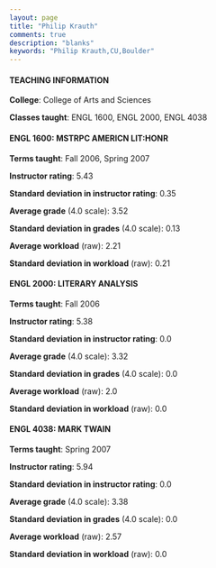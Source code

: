 ```yaml
---
layout: page
title: "Philip Krauth" 
comments: true
description: "blanks"
keywords: "Philip Krauth,CU,Boulder"
---
```

<head>
<script src="https://ajax.googleapis.com/ajax/libs/jquery/2.1.3/jquery.min.js"></script>
<script src="https://dl.dropboxusercontent.com/s/pc42nxpaw1ea4o9/highcharts.js?dl=0"></script>
<!-- <script src="../assets/js/highcharts.js"></script> -->
<style type="text/css">@font-face {
	font-family: "Bebas Neue";
	src: url(https://www.filehosting.org/file/details/544349/BebasNeue Regular.otf) format("opentype");
	}
	h1.Bebas { 
		font-family: "Bebas Neue", Verdana, Tahoma;
	}
</style>
</head>
	   
#### TEACHING INFORMATION

**College**: College of Arts and Sciences

**Classes taught**: ENGL 1600, ENGL 2000, ENGL 4038

#### ENGL 1600: MSTRPC AMERICN LIT:HONR

**Terms taught**: Fall 2006, Spring 2007

**Instructor rating**: 5.43

**Standard deviation in instructor rating**: 0.35

**Average grade** (4.0 scale): 3.52

**Standard deviation in grades** (4.0 scale): 0.13

**Average workload** (raw): 2.21

**Standard deviation in workload** (raw): 0.21

#### ENGL 2000: LITERARY ANALYSIS

**Terms taught**: Fall 2006

**Instructor rating**: 5.38

**Standard deviation in instructor rating**: 0.0

**Average grade** (4.0 scale): 3.32

**Standard deviation in grades** (4.0 scale): 0.0

**Average workload** (raw): 2.0

**Standard deviation in workload** (raw): 0.0

#### ENGL 4038: MARK TWAIN

**Terms taught**: Spring 2007

**Instructor rating**: 5.94

**Standard deviation in instructor rating**: 0.0

**Average grade** (4.0 scale): 3.38

**Standard deviation in grades** (4.0 scale): 0.0

**Average workload** (raw): 2.57

**Standard deviation in workload** (raw): 0.0

